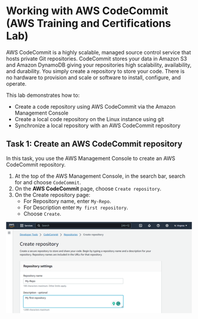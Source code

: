 # Working with AWS CodeCommit (AWS Training and Certifications Lab)

AWS CodeCommit is a highly scalable, managed source control service that hosts private Git repositories. CodeCommit stores your data in Amazon S3 and Amazon DynamoDB giving your repositories high scalability, availability, and durability. You simply create a repository to store your code. There is no hardware to provision and scale or software to install, configure, and operate.

This lab demonstrates how to:

- Create a code repository using AWS CodeCommit via the Amazon Management Console
- Create a local code repository on the Linux instance using git
- Synchronize a local repository with an AWS CodeCommit repository

## Task 1: Create an AWS CodeCommit repository

In this task, you use the AWS Management Console to create an AWS CodeCommit repository.

1. At the top of the AWS Management Console, in the search bar, search for and choose `CodeCommit`.
2. On the __AWS CodeCommit__ page, choose `Create repository`.
3. On the Create repository page:
    - For Repository name, enter `My-Repo`.
    - For Description enter `My first repository`.
    - Choose `Create`.

![awsCodeCommit_task1](https://github.com/tuyojr/aws_CodeCommit/blob/main/awsCodeCommit_task1.png)